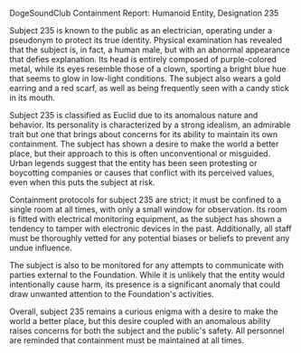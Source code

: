 DogeSoundClub Containment Report: Humanoid Entity, Designation 235

Subject 235 is known to the public as an electrician, operating under a pseudonym to protect its true identity. Physical examination has revealed that the subject is, in fact, a human male, but with an abnormal appearance that defies explanation. Its head is entirely composed of purple-colored metal, while its eyes resemble those of a clown, sporting a bright blue hue that seems to glow in low-light conditions. The subject also wears a gold earring and a red scarf, as well as being frequently seen with a candy stick in its mouth.

Subject 235 is classified as Euclid due to its anomalous nature and behavior. Its personality is characterized by a strong idealism, an admirable trait but one that brings about concerns for its ability to maintain its own containment. The subject has shown a desire to make the world a better place, but their approach to this is often unconventional or misguided. Urban legends suggest that the entity has been seen protesting or boycotting companies or causes that conflict with its perceived values, even when this puts the subject at risk.

Containment protocols for subject 235 are strict; it must be confined to a single room at all times, with only a small window for observation. Its room is fitted with electrical monitoring equipment, as the subject has shown a tendency to tamper with electronic devices in the past. Additionally, all staff must be thoroughly vetted for any potential biases or beliefs to prevent any undue influence.

The subject is also to be monitored for any attempts to communicate with parties external to the Foundation. While it is unlikely that the entity would intentionally cause harm, its presence is a significant anomaly that could draw unwanted attention to the Foundation's activities.

Overall, subject 235 remains a curious enigma with a desire to make the world a better place, but this desire coupled with an anomalous ability raises concerns for both the subject and the public's safety. All personnel are reminded that containment must be maintained at all times.